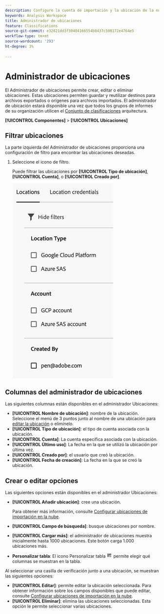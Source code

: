 ```yaml
---
description: Configure la cuenta de importación y la ubicación de la nube en la que se pueden cargar los datos de clasificación
keywords: Analysis Workspace
title: Administrador de ubicaciones
feature: Classifications
source-git-commit: e32821dd3f30404166554b8437c508172e4764e5
workflow-type: tm+mt
source-wordcount: '293'
ht-degree: 3%

---
```


# Administrador de ubicaciones

El Administrador de ubicaciones permite crear, editar o eliminar ubicaciones. Estas ubicaciones permiten guardar y reutilizar destinos para archivos exportados o orígenes para archivos importados. El administrador de ubicación estará disponible una vez que todos los grupos de informes de su organización utilicen el [Conjunto de clasificaciones](../classifications/sets/overview.md) arquitectura.

**[!UICONTROL Componentes]** > **[!UICONTROL Ubicaciones]**

## Filtrar ubicaciones

La parte izquierda del Administrador de ubicaciones proporciona una configuración de filtro para encontrar las ubicaciones deseadas.

1. Seleccione el icono de filtro.

   Puede filtrar las ubicaciones por **[!UICONTROL Tipo de ubicación]**, **[!UICONTROL Cuenta]**, o **[!UICONTROL Creado por]**.

   ![Filtros de ubicaciones](assets/locations-filters.png)

## Columnas del administrador de ubicaciones

Las siguientes columnas están disponibles en el administrador Ubicaciones:

* **[!UICONTROL Nombre de ubicación]**: nombre de la ubicación. Seleccione el menú de 3 puntos junto al nombre de una ubicación para [editar la ubicación](/help/components/locations/configure-import-locations.md) o elimínelo.
* **[!UICONTROL Tipo de ubicación]**: el tipo de cuenta asociada con la ubicación.
* **[!UICONTROL Cuenta]**: La cuenta específica asociada con la ubicación.
* **[!UICONTROL Último uso]**: La fecha en la que se utilizó la ubicación por última vez.
* **[!UICONTROL Creado por]**: el usuario que creó la ubicación.
* **[!UICONTROL Fecha de creación]**: La fecha en la que se creó la ubicación.

## Crear o editar opciones

Las siguientes opciones están disponibles en el administrador Ubicaciones:

* **[!UICONTROL Añadir ubicación]**: cree una ubicación.

  Para obtener más información, consulte [Configurar ubicaciones de importación en la nube](/help/components/locations/configure-import-locations.md).
* **[!UICONTROL Campo de búsqueda]**: busque ubicaciones por nombre.
* **[!UICONTROL Cargar más]**: el administrador de ubicaciones muestra inicialmente hasta 1000 ubicaciones. Este botón carga 1.000 ubicaciones más.
* **Personalizar tabla**: El icono Personalizar tabla ![Icono Personalizar tabla](assets/customize-table-icon.png) permite elegir qué columnas se muestran en la tabla.

Al seleccionar una casilla de verificación junto a una ubicación, se muestran las siguientes opciones:

* **[!UICONTROL Editar]**: permite editar la ubicación seleccionada. Para obtener información sobre los campos disponibles que puede editar, consulte [Configurar ubicaciones de importación en la nube](/help/components/locations/configure-import-accounts.md).
* **[!UICONTROL Eliminar]**: elimina las ubicaciones seleccionadas. Esta opción le permite seleccionar varias ubicaciones.
